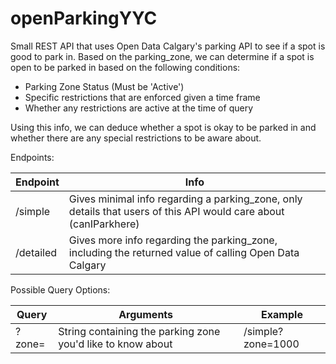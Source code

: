# openParkingYYC
 
Small REST API that uses Open Data Calgary's parking API to see if a spot is good to park in.
Based on the parking_zone, we can determine if a spot is open to be parked in based on the following conditions:
 - Parking Zone Status (Must be 'Active')
 - Specific restrictions that are enforced given a time frame
 - Whether any restrictions are active at the time of query
 
Using this info, we can deduce whether a spot is okay to be parked in and whether there are any special restrictions to be aware about.

Endpoints:

Endpoint | Info
---------|------
/simple | Gives minimal info regarding a parking_zone, only details that users of this API would care about (canIParkhere)
/detailed | Gives more info regarding the parking_zone, including the returned value of calling Open Data Calgary


Possible Query Options:

Query | Arguments | Example
------|-----------|----------
?zone= | String containing the parking zone you'd like to know about | /simple?zone=1000

